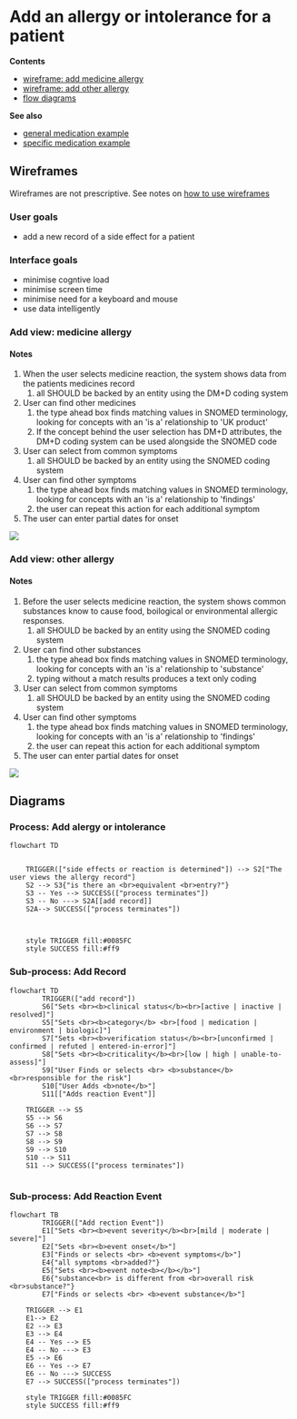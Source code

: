# Add an allergy or intolerance for a patient


**Contents**
* [wireframe: add medicine allergy](#add-view-medicine-allergy)
* [wireframe: add other allergy](#add-view--other-allergy)
* [flow diagrams](#diagrams)
  
**See also**
* [general medication example](general-medication-allergy-add.md)
* [specific medication example](specific-medication-allergy-add.md)


  
## Wireframes

Wireframes are not prescriptive. See notes on [how to use wireframes](url)

### User goals

* add a new record of a side effect for a patient

### Interface goals

* minimise cogntive load
* minimise screen time 
* minimise need for a keyboard and mouse
* use data intelligently





### Add view: medicine allergy

#### Notes

1. When the user selects medicine reaction, the system shows data from the patients medicines record
   1. all  SHOULD be backed by an entity using the DM+D coding system
2. User can find other medicines 
   1. the type ahead box finds matching values in SNOMED terminology, looking for concepts with an  'is a' relationship to 'UK product'
   2. If the concept behind the user selection has DM+D attributes, the DM+D coding system can be used alongside the SNOMED code
3. User can select from common symptoms
   1. all  SHOULD be backed by an entity using the SNOMED  coding system
4. User can find other symptoms 
   1. the type ahead box finds matching values in SNOMED terminology, looking for concepts with an  'is a' relationship to 'findings'
   2. the user can repeat this action for each additional symptom
5. The user can enter partial dates for onset



![](assets/add-allergy-medicine.png)

### Add view:  other allergy



#### Notes

1. Before the user selects medicine reaction, the system shows common substances know to cause food, boilogical or environmental allergic responses.
   1. all  SHOULD be backed by an entity using the SNOMED coding system
2. User can find other substances
   1. the type ahead box finds matching values in SNOMED terminology, looking for concepts with an  'is a' relationship to 'substance'
   2. typing without a match results produces a text only coding
3. User can select from common symptoms
   1. all  SHOULD be backed by an entity using the SNOMED  coding system
4. User can find other symptoms 
   1. the type ahead box finds matching values in SNOMED terminology, looking for concepts with an  'is a' relationship to 'findings'
   2. the user can repeat this action for each additional symptom
5. The user can enter partial dates for onset

![](assets/add-allergy-other.png)

## Diagrams

### Process: Add alergy or intolerance

```mermaid
flowchart TD
 

    TRIGGER(["side effects or reaction is determined"]) --> S2["The user views the allergy record"]
    S2 --> S3{"is there an <br>equivalent <br>entry?"}
    S3 -- Yes --> SUCCESS(["process terminates"])
    S3 -- No ---> S2A[[add record]]
    S2A--> SUCCESS(["process terminates"])
   


    style TRIGGER fill:#0085FC
    style SUCCESS fill:#ff9
```


### Sub-process: Add Record


```mermaid
flowchart TD
		TRIGGER(["add record"])
		S6["Sets <br><b>clinical status</b><br>[active | inactive | resolved]"]
        S5["Sets <br><b>category</b> <br>[food | medication | environment | biologic]"]
        S7["Sets <br><b>verification status</b><br>[unconfirmed | confirmed | refuted | entered-in-error]"]
        S8["Sets <br><b>criticality</b><br>[low | high | unable-to-assess]"]
        S9["User Finds or selects <br> <b>substance</b> <br>responsible for the risk"]
        S10["User Adds <b>note</b>"]
        S11[["Adds reaction Event"]]
        
	TRIGGER --> S5
	S5 --> S6
    S6 --> S7
    S7 --> S8
    S8 --> S9
    S9 --> S10
    S10 --> S11
    S11 --> SUCCESS(["process terminates"])
    
```

### Sub-process:  Add Reaction Event

```mermaid
flowchart TB
    	TRIGGER(["Add rection Event"]) 
    	E1["Sets <br><b>event severity</b><br>[mild | moderate | severe]"]
        E2["Sets <br><b>event onset</b>"]
        E3["Finds or selects <br> <b>event symptoms</b>"]
        E4{"all symptoms <br>added?"}
        E5["Sets <br><b>event note<b></b></b>"]
        E6{"substance<br> is different from <br>overall risk <br>substance?"}
        E7["Finds or selects <br> <b>event substance</b>"]
        
    TRIGGER --> E1    
    E1--> E2
    E2 --> E3
    E3 --> E4
    E4 -- Yes --> E5
    E4 -- No ---> E3
	E5 --> E6
	E6 -- Yes --> E7
    E6 -- No ---> SUCCESS
	E7 --> SUCCESS(["process terminates"])

    style TRIGGER fill:#0085FC
    style SUCCESS fill:#ff9
```


